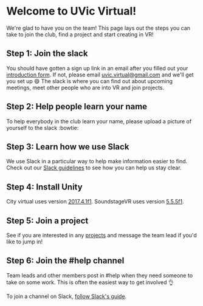 # Welcome to UVic Virtual!
We're glad to have you on the team! This page lays out the steps you can take to join the club, find a project and start creating in VR!

## Step 1: Join the slack
You should have gotten a sign up link in an email after you filled out your [introduction form](https://uvicvirtual.ca/#join-us). If not, please email [uvic.virtual@gmail.com](mailto:uvic.virtual@gmail.com) and we'll get you set up :smile: The slack is where you can find out about upcoming meetings, meet other people who are into VR and join projects.

## Step 2: Help people learn your name
To help everybody in the club learn your name, please upload a picture of yourself to the slack :bowtie:

## Step 3: Learn how we use Slack
We use Slack in a particular way to help make information easier to find. Check out our [Slack guidelines](slack.md) to see how you can help us stay clear.

## Step 4: Install Unity
City virtual uses version [2017.4.1f1](https://unity3d.com/unity/qa/lts-releases?version=2017.4). SoundstageVR uses version [5.5.5f1](https://unity3d.com/get-unity/download/archive).

## Step 5: Join a project
See if you are interested in any [projects](projects.md) and message the team lead if you'd like to jump in!

## Step 6: Join the #help channel
Team leads and other members post in #help when they need someone to take on some work. This is often the easiest way to get involved :ok_hand:

To join a channel on Slack, [follow Slack's guide](https://get.slack.help/hc/en-us/articles/205239967-Browsing-and-joining-channels).
